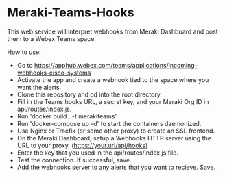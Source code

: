 # Meraki-Teams-Hooks

This web service will interpret webhooks from Meraki Dashboard and post them to a Webex Teams space.

How to use:

- Go to https://apphub.webex.com/teams/applications/incoming-webhooks-cisco-systems 
- Activate the app and create a webhook tied to the space where you want the alerts.
- Clone this repository and cd into the root directory.
- Fill in the Teams hooks URL, a secret key, and your Meraki Org ID in api/routes/index.js.
- Run 'docker build . -t merakiteams'
- Run 'docker-compose up -d' to start the containers daemonized.
- Use Nginx or Traefik (or some other proxy) to create an SSL frontend.
- On the Meraki Dashboard, setup a Webhooks HTTP server using the URL to your proxy. (https://your.url/api/hooks)
- Enter the key that you used in the api/routes/index.js file.
- Test the connection. If successful, save.
- Add the webhooks server to any alerts that you want to recieve. Save.
